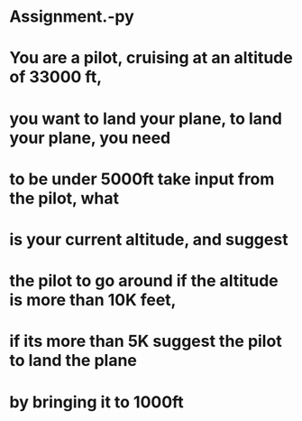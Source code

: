 # Assignment.-py
# You are a pilot, cruising at an altitude of 33000 ft,

# you want to land your plane, to land your plane, you need

# to be under 5000ft take input from the pilot, what

# is your current altitude, and suggest

# the pilot to go around if the altitude is more than 10K feet,

# if its more than 5K suggest the pilot to land the plane

# by bringing it to 1000ft
